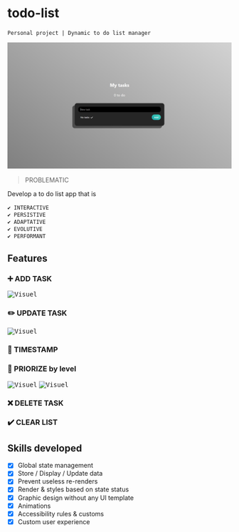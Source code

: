 # todo-list

    Personal project | Dynamic to do list manager

<kbd>![Visuel](./screens/todo-list-1.png)</kbd>

> PROBLEMATIC

Develop a to do list app that is

    ✔ INTERACTIVE
    ✔ PERSISTIVE
    ✔ ADAPTATIVE
    ✔ EVOLUTIVE
    ✔ PERFORMANT

## Features

### :heavy_plus_sign: ADD TASK

<kbd>![Visuel](./screen/todo-list-2.png)</kbd>

### :pencil2: UPDATE TASK

<kbd>![Visuel](./screen/todo-list-3.png)</kbd>

### :calendar: TIMESTAMP

### :triangular_flag_on_post: PRIORIZE by level

<kbd>![Visuel](./screen/todo-list-4.png)</kbd>
<kbd>![Visuel](./screen/todo-list-5.png)</kbd>

### :x: DELETE TASK

### :heavy_check_mark: CLEAR LIST


## Skills developed

- [x] Global state management
- [x] Store / Display / Update data
- [x] Prevent useless re-renders
- [x] Render & styles based on state status
- [x] Graphic design without any UI template
- [x] Animations
- [x] Accessibility rules & customs
- [x] Custom user experience
